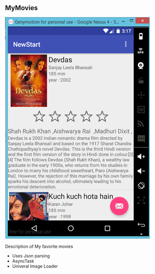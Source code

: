 ## MyMovies
 ![imageicon](https://raw.githubusercontent.com/AkankshaIsm/MyMovies/master/movieapp.PNG)
 
 Description of My favorite movies
- Uses Json parsing
- AsyncTask
- Univeral Image Loader

